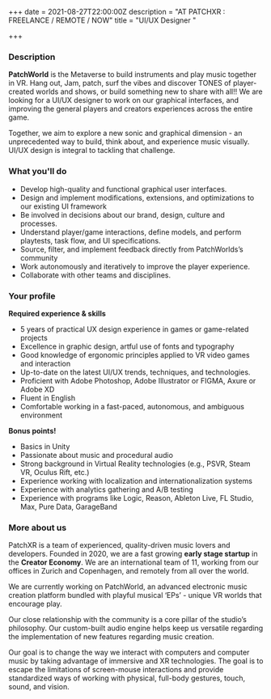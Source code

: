 +++
date = 2021-08-27T22:00:00Z
description = "AT PATCHXR : FREELANCE / REMOTE / NOW"
title = "UI/UX Designer "

+++
### Description

**PatchWorld** is the Metaverse to build instruments and play music together in VR. Hang out, Jam, patch, surf the vibes and discover TONES of player-created worlds and shows, or build something new to share with all!! We are looking for a UI/UX designer to work on our graphical interfaces, and improving the general players and creators experiences across the entire game.

Together, we aim to explore a new sonic and graphical dimension - an unprecedented way to build, think about, and experience music visually. UI/UX design is integral to tackling that challenge.

### What you'll do

* Develop high-quality and functional graphical user interfaces.
* Design and implement modifications, extensions, and optimizations to our existing UI framework
* Be involved in decisions about our brand, design, culture and processes.
* Understand player/game interactions, define models, and perform playtests, task flow, and UI specifications.
* Source, filter, and implement feedback directly from PatchWorlds’s community
* Work autonomously and iteratively to improve the player experience.
* Collaborate with other teams and disciplines.

### Your profile

**Required experience & skills**

* 5 years of practical UX design experience in games or game-related projects
* Excellence in graphic design, artful use of fonts and typography
* Good knowledge of ergonomic principles applied to VR video games and interaction
* Up-to-date on the latest UI/UX trends, techniques, and technologies.
* Proficient with Adobe Photoshop, Adobe Illustrator or FIGMA, Axure or Adobe XD
* Fluent in English
* Comfortable working in a fast-paced, autonomous, and ambiguous environment

**Bonus points!**

* Basics in Unity
* Passionate about music and procedural audio
* Strong background in Virtual Reality technologies (e.g., PSVR, Steam VR, Oculus Rift, etc.)
* Experience working with localization and internationalization systems
* Experience with analytics gathering and A/B testing
* Experience with programs like Logic, Reason, Ableton Live, FL Studio, Max, Pure Data, GarageBand

### More about us

PatchXR is a team of experienced, quality-driven music lovers and developers. Founded in 2020, we are a fast growing **early stage startup**  in the **Creator Economy**. We are an international team of 11, working from our offices in Zurich and Copenhagen, and remotely from all over the world. 

We are currently working on PatchWorld, an advanced electronic music creation platform bundled with playful musical ‘EPs’ - unique VR worlds that encourage play.

Our close relationship with the community is a core pillar of the studio’s philosophy. Our custom-built audio engine helps keep us versatile regarding the implementation of new features regarding music creation.

Our goal is to change the way we interact with computers and computer music by taking advantage of immersive and XR technologies. The goal is to escape the limitations of screen-mouse interactions and provide standardized ways of working with physical, full-body gestures, touch, sound, and vision.